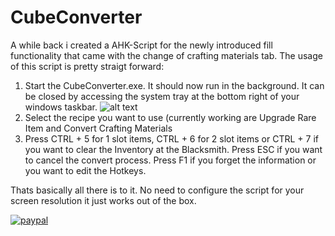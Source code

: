 # CubeConverter
A while back i created a AHK-Script for the newly introduced fill functionality that came with the change of crafting materials tab.
The usage of this script is pretty straigt forward:

1. Start the CubeConverter.exe. It should now run in the background. It can be closed by accessing the system tray at the bottom right of your windows taskbar.
![alt text](https://i.imgur.com/StDYUzd.jpg)
2. Select the recipe you want to use (currently working are Upgrade Rare Item and Convert Crafting Materials 
3. Press CTRL + 5 for 1 slot items, CTRL + 6 for 2 slot items or CTRL + 7 if you want to clear the Inventory at the Blacksmith. Press ESC if you want to cancel the convert process. Press F1 if you forget the information or you want to edit the Hotkeys.

Thats basically all there is to it. No need to configure the script for your screen resolution it just works out of the box.

[![paypal](https://www.paypalobjects.com/en_US/i/btn/btn_donateCC_LG.gif)](https://www.paypal.me/DaLeberkasPepi)
